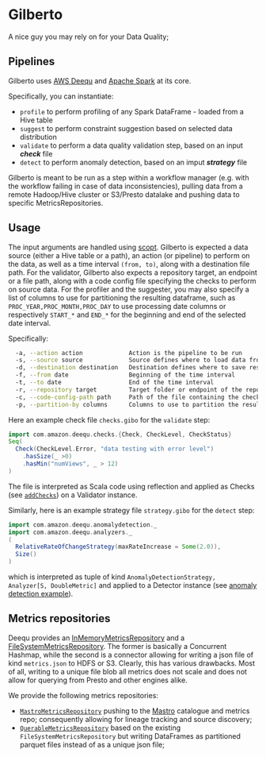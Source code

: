 # Gilberto

A nice guy you may rely on for your Data Quality;

## Pipelines

Gilberto uses [AWS Deequ](https://github.com/awslabs/deequ) and [Apache Spark](https://spark.apache.org/) at its core.

Specifically, you can instantiate:
* `profile` to perform profiling of any Spark DataFrame - loaded from a Hive table
* `suggest` to perform constraint suggestion based on selected data distribution
* `validate` to perform a data quality validation step, based on an input ***check*** file
* `detect` to perform anomaly detection, based on an imput ***strategy*** file

Gilberto is meant to be run as a step within a workflow manager (e.g. with the workflow failing in case of data inconsistencies), pulling data from a remote Hadoop/Hive cluster or S3/Presto datalake and pushing data to specific MetricsRepositories.

## Usage

The input arguments are handled using [scopt](https://github.com/scopt/scopt). Gilberto is expected a data source (either a Hive table or a path), an action (or pipeline) to perform on the data, as well as a time interval `(from, to)`, along with a destination file path.
For the validator, Gilberto also expects a repository target, an endpoint or a file path, along with a code config file specifying the checks to perform on source data.
For the profiler and the suggester, you may also specify a list of columns to use for partitioning the resulting dataframe,
such as `PROC_YEAR,PROC_MONTH,PROC_DAY` to use processing date columns or respectively `START_*` and `END_*` for the beginning and end of the selected date interval.

Specifically:
```bash
  -a, --action action             Action is the pipeline to be run
  -s, --source source             Source defines where to load data from
  -d, --destination destination   Destination defines where to save results
  -f, --from date                 Beginning of the time interval
  -t, --to date                   End of the time interval
  -r, --repository target         Target folder or endpoint of the repository
  -c, --code-config-path path     Path of the file containing the checks to instruct the validator
  -p, --partition-by columns      Columns to use to partition the resulting dataframe
```

Here an example check file `checks.gibo` for the `validate` step:
```scala
import com.amazon.deequ.checks.{Check, CheckLevel, CheckStatus}
Seq(
  Check(CheckLevel.Error, "data testing with error level")
    .hasSize(_ >0)
    .hasMin("numViews", _ > 12)
)
```

The file is interpreted as Scala code using reflection and applied as Checks (see [`addChecks`](https://github.com/awslabs/deequ/blob/master/src/main/scala/com/amazon/deequ/VerificationRunBuilder.scala#L86)) on a Validator instance.

Similarly, here is an example strategy file `strategy.gibo` for the `detect` step:
```scala
import com.amazon.deequ.anomalydetection._
import com.amazon.deequ.analyzers._
(
  RelativeRateOfChangeStrategy(maxRateIncrease = Some(2.0)),
  Size()
)
```
which is interpreted as tuple of kind `AnomalyDetectionStrategy, Analyzer[S, DoubleMetric]` and applied to a Detector instance (see [anomaly detection example](https://github.com/awslabs/deequ/blob/master/src/main/scala/com/amazon/deequ/examples/anomaly_detection_example.md)).


## Metrics repositories

Deequ provides an [InMemoryMetricsRepository](https://github.com/awslabs/deequ/blob/master/src/main/scala/com/amazon/deequ/repository/memory/InMemoryMetricsRepository.scala) and a [FileSystemMetricsRepository](https://github.com/awslabs/deequ/blob/master/src/main/scala/com/amazon/deequ/repository/fs/FileSystemMetricsRepository.scala).
The former is basically a Concurrent Hashmap, while the second is a connector allowing for writing a json file of kind `metrics.json` to HDFS or S3. 
Clearly, this has various drawbacks. Most of all, writing to a unique file blob all metrics does not scale and does not allow for querying from Presto and other engines alike.

We provide the following metrics repositories:
* [`MastroMetricsRepository`](https://github.com/pilillo/gilberto/tree/master/src/main/scala/com/amazon/deequ/repository/mastro) pushing to the [Mastro](https://github.com/data-mill-cloud/mastro) catalogue and metrics repo; consequently allowing for lineage tracking and source discovery;
* [`QuerableMetricsRepository`](https://github.com/pilillo/gilberto/tree/master/src/main/scala/com/amazon/deequ/repository/querable) based on the existing `FileSystemMetricsRepository` but writing DataFrames as partitioned parquet files instead of as a unique json file;


